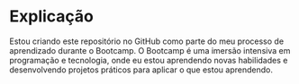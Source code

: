 # Explicação

Estou criando este repositório no GitHub como parte do meu processo de aprendizado durante o Bootcamp. O Bootcamp é uma imersão intensiva em programação e tecnologia, onde eu estou aprendendo novas habilidades e desenvolvendo projetos práticos para aplicar o que estou aprendendo.
